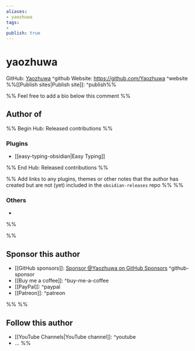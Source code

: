 ```yaml
---
aliases:
- yaozhuwa
tags: 
- 
publish: true
---
```


# yaozhuwa

GitHub: [Yaozhuwa](https://github.com/Yaozhuwa/) ^github
Website: <https://github.com/Yaozhuwa> ^website
%%[[Publish sites|Publish site]]: ^publish%%

%% Feel free to add a bio below this comment %%


## Author of

%% Begin Hub: Released contributions %%
### Plugins
- [[easy-typing-obsidian|Easy Typing]]

%% End Hub: Released contributions %%

%% Add links to any plugins, themes or other notes that the author has created but are not (yet) included in the `obsidian-releases` repo %%
%%
### Others 

- 
%%

%%
## Sponsor this author

- [[GitHub sponsors]]: [Sponsor @Yaozhuwa on GitHub Sponsors](https://github.com/sponsors/Yaozhuwa) ^github-sponsor
- [[Buy me a coffee]]: ^buy-me-a-coffee
- [[PayPal]]: ^paypal
- [[Patreon]]: ^patreon

%%
%%
## Follow this author

- [[YouTube Channels|YouTube channel]]: ^youtube
- ...
%%